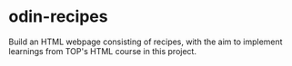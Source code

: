 # odin-recipes

Build an HTML webpage consisting of recipes, with the aim to implement learnings from TOP's HTML course in this project.